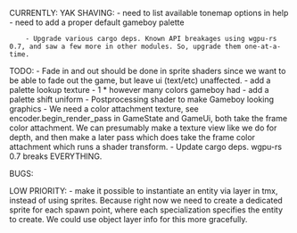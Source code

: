 CURRENTLY:
    YAK SHAVING:
        - need to list available tonemap options in help
        - need to add a proper default gameboy palette

        - Upgrade various cargo deps. Known API breakages using wgpu-rs 0.7, and saw a few more in other modules. So, upgrade them one-at-a-time.

TODO:
    - Fade in and out should be done in sprite shaders since we want to be able to fade out the game, but leave ui (text/etc) unaffected.
        - add a palette lookup texture - 1 * however many colors gameboy had
        - add a palette shift uniform
    - Postprocessing shader to make Gameboy looking graphics
        - We need a color attachment texture, see  encoder.begin_render_pass in GameState and GameUi, both take the frame color attachment. We can presumably make a texture view like we do for depth, and then make a later pass which does take the frame color attachment which runs a shader transform.
    - Update cargo deps. wgpu-rs 0.7 breaks EVERYTHING.

BUGS:

LOW PRIORITY:
    - make it possible to instantiate an entity via <object> layer in tmx, instead of using sprites. Because right now we need to create a dedicated sprite for each spawn point, where each specialization specifies the entity to create. We could use object layer info for this more gracefully.
